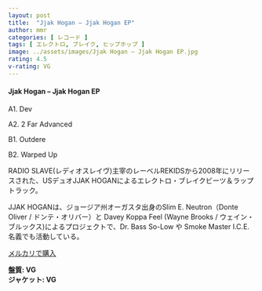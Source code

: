 ```yaml
---
layout: post
title:  "Jjak Hogan – Jjak Hogan EP"
author: mmr
categories: [ レコード ]
tags: [ エレクトロ, ブレイク, ヒップホップ ]
image: ../assets/images/Jjak Hogan – Jjak Hogan EP.jpg
rating: 4.5
v-rating: VG
---
```


#### Jjak Hogan – Jjak Hogan EP

A1. Dev

A2. 2 Far Advanced

B1. Outdere

B2. Warped Up

RADIO SLAVE(レディオスレイヴ)主宰のレーベルREKIDSから2008年にリリースされた、USデュオJJAK HOGANによるエレクトロ・ブレイクビーツ＆ラップトラック。

JJAK HOGANは、ジョージア州オーガスタ出身のSlim E. Neutron（Donte Oliver / ドンテ・オリバー）と Davey Koppa Feel (Wayne Brooks / ウェイン・ブルックス)によるプロジェクトで、Dr. Bass So-Low や Smoke Master I.C.E. 名義でも活動している。

[メルカリで購入](https://jp.mercari.com/item/m92570158197?afid=6142608987)

<div class="mt-4 mb-4 d-flex align-items-center">
<strong class="mr-1">盤質: VG</strong>
</div>
<div class="mt-4 mb-4 d-flex align-items-center">
<strong class="mr-1">ジャケット: VG</strong>
</div>
